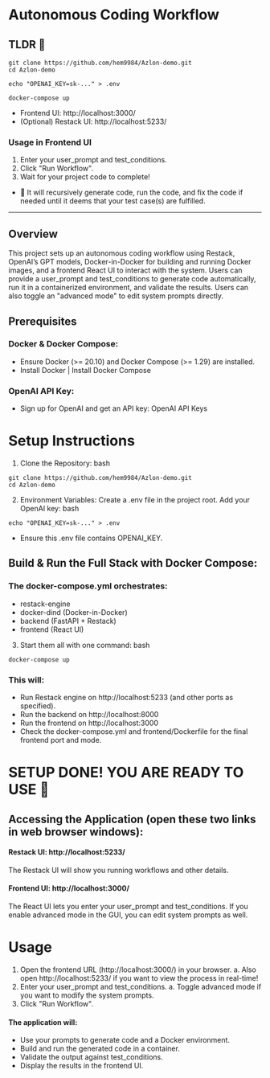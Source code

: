 # Autonomous Coding Workflow
## TLDR 🔴
```
git clone https://github.com/hem9984/Azlon-demo.git
cd Azlon-demo
```
```
echo "OPENAI_KEY=sk-..." > .env
```
```
docker-compose up
```
* Frontend UI: http://localhost:3000/
* (Optional) Restack UI: http://localhost:5233/

### Usage in Frontend UI
1. Enter your user_prompt and test_conditions.
2. Click "Run Workflow".
3. Wait for your project code to complete!
* 🤖 It will recursively generate code, run the code, and fix the code if needed until it deems that your test case(s) are fulfilled.
-------------------------------------------------------------
## Overview
This project sets up an autonomous coding workflow using Restack, OpenAI’s GPT models, Docker-in-Docker for building and running Docker images, and a frontend React UI to interact with the system. Users can provide a user_prompt and test_conditions to generate code automatically, run it in a containerized environment, and validate the results. Users can also toggle an "advanced mode" to edit system prompts directly.

## Prerequisites
### Docker & Docker Compose:
* Ensure Docker (>= 20.10) and Docker Compose (>= 1.29) are installed.
* Install Docker | Install Docker Compose

### OpenAI API Key:
* Sign up for OpenAI and get an API key: OpenAI API Keys

# Setup Instructions

1. Clone the Repository:
bash
```
git clone https://github.com/hem9984/Azlon-demo.git
cd Azlon-demo
```

2. Environment Variables: Create a .env file in the project root. Add your OpenAI key:
bash
```
echo "OPENAI_KEY=sk-..." > .env
```
* Ensure this .env file contains OPENAI_KEY.

## Build & Run the Full Stack with Docker Compose: 

### The docker-compose.yml orchestrates:

* restack-engine
* docker-dind (Docker-in-Docker)
* backend (FastAPI + Restack)
* frontend (React UI)

3. Start them all with one command:
bash
```
docker-compose up
```
### This will:

* Run Restack engine on http://localhost:5233 (and other ports as specified).
* Run the backend on http://localhost:8000
* Run the frontend on http://localhost:3000
* Check the docker-compose.yml and frontend/Dockerfile for the final frontend port and mode.

# SETUP DONE! YOU ARE READY TO USE 🎊

## Accessing the Application (open these two links in web browser windows):

#### Restack UI: http://localhost:5233/
The Restack UI will show you running workflows and other details.

#### Frontend UI: http://localhost:3000/
The React UI lets you enter your user_prompt and test_conditions. If you enable advanced mode in the GUI, you can edit system prompts as well.



# Usage
1. Open the frontend URL (http://localhost:3000/) in your browser.
   a. Also open http://localhost:5233/ if you want to view the process in real-time!
2.  Enter your user_prompt and test_conditions.
   a. Toggle advanced mode if you want to modify the system prompts.
3. Click "Run Workflow".

#### The application will:
* Use your prompts to generate code and a Docker environment.
* Build and run the generated code in a container.
* Validate the output against test_conditions.
* Display the results in the frontend UI.
